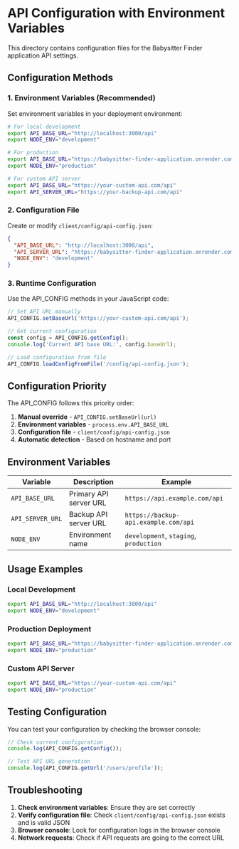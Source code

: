 # API Configuration with Environment Variables

This directory contains configuration files for the Babysitter Finder application API settings.

## Configuration Methods

### 1. Environment Variables (Recommended)

Set environment variables in your deployment environment:

```bash
# For local development
export API_BASE_URL="http://localhost:3000/api"
export NODE_ENV="development"

# For production
export API_BASE_URL="https://babysitter-finder-application.onrender.com/api"
export NODE_ENV="production"

# For custom API server
export API_BASE_URL="https://your-custom-api.com/api"
export API_SERVER_URL="https://your-backup-api.com/api"
```

### 2. Configuration File

Create or modify `client/config/api-config.json`:

```json
{
  "API_BASE_URL": "http://localhost:3000/api",
  "API_SERVER_URL": "https://babysitter-finder-application.onrender.com/api",
  "NODE_ENV": "development"
}
```

### 3. Runtime Configuration

Use the API_CONFIG methods in your JavaScript code:

```javascript
// Set API URL manually
API_CONFIG.setBaseUrl('https://your-custom-api.com/api');

// Get current configuration
const config = API_CONFIG.getConfig();
console.log('Current API base URL:', config.baseUrl);

// Load configuration from file
API_CONFIG.loadConfigFromFile('/config/api-config.json');
```

## Configuration Priority

The API_CONFIG follows this priority order:

1. **Manual override** - `API_CONFIG.setBaseUrl(url)`
2. **Environment variables** - `process.env.API_BASE_URL`
3. **Configuration file** - `client/config/api-config.json`
4. **Automatic detection** - Based on hostname and port

## Environment Variables

| Variable | Description | Example |
|----------|-------------|---------|
| `API_BASE_URL` | Primary API server URL | `https://api.example.com/api` |
| `API_SERVER_URL` | Backup API server URL | `https://backup-api.example.com/api` |
| `NODE_ENV` | Environment name | `development`, `staging`, `production` |

## Usage Examples

### Local Development
```bash
export API_BASE_URL="http://localhost:3000/api"
export NODE_ENV="development"
```

### Production Deployment
```bash
export API_BASE_URL="https://babysitter-finder-application.onrender.com/api"
export NODE_ENV="production"
```

### Custom API Server
```bash
export API_BASE_URL="https://your-custom-api.com/api"
export NODE_ENV="production"
```

## Testing Configuration

You can test your configuration by checking the browser console:

```javascript
// Check current configuration
console.log(API_CONFIG.getConfig());

// Test API URL generation
console.log(API_CONFIG.getUrl('/users/profile'));
```

## Troubleshooting

1. **Check environment variables**: Ensure they are set correctly
2. **Verify configuration file**: Check `client/config/api-config.json` exists and is valid JSON
3. **Browser console**: Look for configuration logs in the browser console
4. **Network requests**: Check if API requests are going to the correct URL 